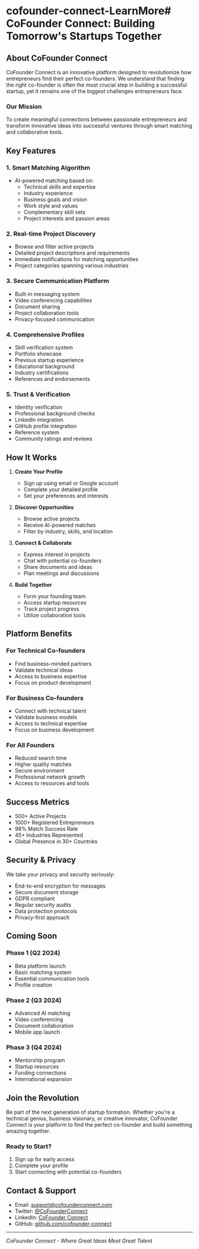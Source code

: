 # cofounder-connect-LearnMore# CoFounder Connect: Building Tomorrow's Startups Together

## About CoFounder Connect

CoFounder Connect is an innovative platform designed to revolutionize how entrepreneurs find their perfect co-founders. We understand that finding the right co-founder is often the most crucial step in building a successful startup, yet it remains one of the biggest challenges entrepreneurs face.

### Our Mission

To create meaningful connections between passionate entrepreneurs and transform innovative ideas into successful ventures through smart matching and collaborative tools.

## Key Features

### 1. Smart Matching Algorithm

- AI-powered matching based on:
  - Technical skills and expertise
  - Industry experience
  - Business goals and vision
  - Work style and values
  - Complementary skill sets
  - Project interests and passion areas

### 2. Real-time Project Discovery

- Browse and filter active projects
- Detailed project descriptions and requirements
- Immediate notifications for matching opportunities
- Project categories spanning various industries

### 3. Secure Communication Platform

- Built-in messaging system
- Video conferencing capabilities
- Document sharing
- Project collaboration tools
- Privacy-focused communication

### 4. Comprehensive Profiles

- Skill verification system
- Portfolio showcase
- Previous startup experience
- Educational background
- Industry certifications
- References and endorsements

### 5. Trust & Verification

- Identity verification
- Professional background checks
- LinkedIn integration
- GitHub profile integration
- Reference system
- Community ratings and reviews

## How It Works

1. **Create Your Profile**
   - Sign up using email or Google account
   - Complete your detailed profile
   - Set your preferences and interests

2. **Discover Opportunities**
   - Browse active projects
   - Receive AI-powered matches
   - Filter by industry, skills, and location

3. **Connect & Collaborate**
   - Express interest in projects
   - Chat with potential co-founders
   - Share documents and ideas
   - Plan meetings and discussions

4. **Build Together**
   - Form your founding team
   - Access startup resources
   - Track project progress
   - Utilize collaboration tools

## Platform Benefits

### For Technical Co-founders

- Find business-minded partners
- Validate technical ideas
- Access to business expertise
- Focus on product development

### For Business Co-founders

- Connect with technical talent
- Validate business models
- Access to technical expertise
- Focus on business development

### For All Founders

- Reduced search time
- Higher quality matches
- Secure environment
- Professional network growth
- Access to resources and tools

## Success Metrics

- 500+ Active Projects
- 1000+ Registered Entrepreneurs
- 98% Match Success Rate
- 45+ Industries Represented
- Global Presence in 30+ Countries

## Security & Privacy

We take your privacy and security seriously:

- End-to-end encryption for messages
- Secure document storage
- GDPR compliant
- Regular security audits
- Data protection protocols
- Privacy-first approach

## Coming Soon

### Phase 1 (Q2 2024)

- Beta platform launch
- Basic matching system
- Essential communication tools
- Profile creation

### Phase 2 (Q3 2024)

- Advanced AI matching
- Video conferencing
- Document collaboration
- Mobile app launch

### Phase 3 (Q4 2024)

- Mentorship program
- Startup resources
- Funding connections
- International expansion

## Join the Revolution

Be part of the next generation of startup formation. Whether you're a technical genius, business visionary, or creative innovator, CoFounder Connect is your platform to find the perfect co-founder and build something amazing together.

### Ready to Start?

1. Sign up for early access
2. Complete your profile
3. Start connecting with potential co-founders

## Contact & Support

- Email: [support@cofounderconnect.com](mailto:support@cofounderconnect.com)
- Twitter: [@CoFounderConnect](https://twitter.com/CoFounderConnect)
- LinkedIn: [CoFounder Connect](https://www.linkedin.com/company/cofounder-connect/)
- GitHub: [github.com/cofounder-connect](https://github.com/cofounder-connect)

---

*CoFounder Connect - Where Great Ideas Meet Great Talent*
